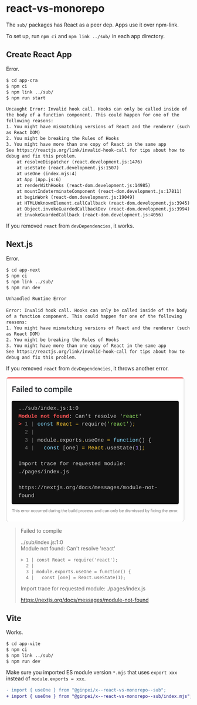 # react-vs-monorepo

The `sub/` packages has React as a peer dep. Apps use it over npm-link.

To set up, run `npm ci` and `npm link ../sub/` in each app directory.

## Create React App

Error.

```console
$ cd app-cra
$ npm ci
$ npm link ../sub/
$ npm run start
```

```
Uncaught Error: Invalid hook call. Hooks can only be called inside of the body of a function component. This could happen for one of the following reasons:
1. You might have mismatching versions of React and the renderer (such as React DOM)
2. You might be breaking the Rules of Hooks
3. You might have more than one copy of React in the same app
See https://reactjs.org/link/invalid-hook-call for tips about how to debug and fix this problem.
    at resolveDispatcher (react.development.js:1476)
    at useState (react.development.js:1507)
    at useOne (index.mjs:4)
    at App (App.js:6)
    at renderWithHooks (react-dom.development.js:14985)
    at mountIndeterminateComponent (react-dom.development.js:17811)
    at beginWork (react-dom.development.js:19049)
    at HTMLUnknownElement.callCallback (react-dom.development.js:3945)
    at Object.invokeGuardedCallbackDev (react-dom.development.js:3994)
    at invokeGuardedCallback (react-dom.development.js:4056)
```

If you removed `react` from `devDependencies`, it works.

## Next.js

Error.

```console
$ cd app-next
$ npm ci
$ npm link ../sub/
$ npm run dev
```

```
Unhandled Runtime Error

Error: Invalid hook call. Hooks can only be called inside of the body of a function component. This could happen for one of the following reasons:
1. You might have mismatching versions of React and the renderer (such as React DOM)
2. You might be breaking the Rules of Hooks
3. You might have more than one copy of React in the same app
See https://reactjs.org/link/invalid-hook-call for tips about how to debug and fix this problem.
```

If you removed `react` from `devDependencies`, it throws another error.

![](./docs/module-not-found-cant-resolve-react.png)

> Failed to compile
> 
> ../sub/index.js:1:0  
> Module not found: Can't resolve 'react'
> 
> ```
> > 1 | const React = require('react');
>   2 | 
>   3 | module.exports.useOne = function() {
>   4 |   const [one] = React.useState(1);
> ```
> 
> Import trace for requested module:
> ./pages/index.js
> 
> https://nextjs.org/docs/messages/module-not-found

## Vite

Works.

```console
$ cd app-vite
$ npm ci
$ npm link ../sub/
$ npm run dev
```

Make sure you imported ES module version `*.mjs` that uses `export xxx` instead of `module.exports = xxx`.

```diff
- import { useOne } from "@ginpei/x--react-vs-monorepo--sub";
+ import { useOne } from "@ginpei/x--react-vs-monorepo--sub/index.mjs";
```
